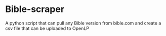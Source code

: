 # Bible-scraper
A python script that can pull any Bible version from bible.com and create a csv file that can be uploaded to OpenLP
